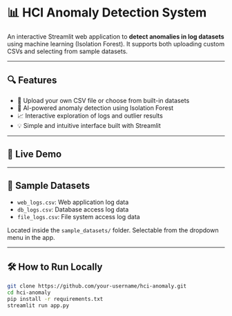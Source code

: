 # 📊 HCI Anomaly Detection System

An interactive Streamlit web application to **detect anomalies in log datasets** using machine learning (Isolation Forest). It supports both uploading custom CSVs and selecting from sample datasets.


---

## 🔍 Features

- 📁 Upload your own CSV file or choose from built-in datasets
- 🤖 AI-powered anomaly detection using Isolation Forest
- 📈 Interactive exploration of logs and outlier results
- 💡 Simple and intuitive interface built with Streamlit

---

## 🚀 Live Demo


---

## 📂 Sample Datasets

- `web_logs.csv`: Web application log data
- `db_logs.csv`: Database access log data
- `file_logs.csv`: File system access log data

Located inside the `sample_datasets/` folder. Selectable from the dropdown menu in the app.

---

## 🛠️ How to Run Locally

```bash
git clone https://github.com/your-username/hci-anomaly.git
cd hci-anomaly
pip install -r requirements.txt
streamlit run app.py
